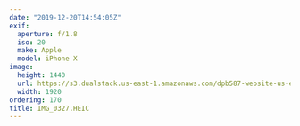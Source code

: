 ```yaml
---
date: "2019-12-20T14:54:05Z"
exif:
  aperture: f/1.8
  iso: 20
  make: Apple
  model: iPhone X
image:
  height: 1440
  url: https://s3.dualstack.us-east-1.amazonaws.com/dpb587-website-us-east-1/asset/gallery/2019-south-america/a8879a8a-7e3a-9521-db09-90624c35a89f~1920.jpg
  width: 1920
ordering: 170
title: IMG_0327.HEIC
---
```

